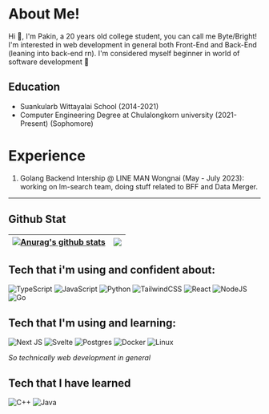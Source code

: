 # About Me!

Hi 👋, I'm Pakin, a 20 years old college student, you can call me Byte/Bright! I'm interested in web development in general both Front-End and Back-End (leaning into back-end rn). I'm considered myself beginner in world of software development 👶

## Education

-   Suankularb Wittayalai School (2014-2021)
-   Computer Engineering Degree at Chulalongkorn university (2021-Present) (Sophomore)

# Experience
1.  Golang Backend Intership @ LINE MAN Wongnai (May - July 2023): working on lm-search team, doing stuff related to BFF and Data Merger. 
---

## Github Stat

| <a href="https://github.com/anuraghazra/github-readme-stats"><img align="center" src="https://github-readme-stats.vercel.app/api?username=OnFireByte&show_icons=true&theme=buefy&hide_border=true" alt="Anurag's github stats" /></a> | <a href="https://github.com/anuraghazra/github-readme-stats"><img align="center" src="https://github-readme-stats.vercel.app/api/top-langs/?username=OnFireByte&layout=compact&theme=buefy&hide_border=true&hide=html,SCSS,CSS,java&exclude_repo=.dotfiles,embed-lab-final-hardware" /></a> |
| ------------------------------------------------------------------------------------------------------------------------------------------------------------------------------------------------------------------------------------- | ------------------------------------------------------------------------------------------------------------------------------------------------------------------------------------------------------------------- |

## Tech that i'm using and confident about:
![TypeScript](https://img.shields.io/badge/typescript-%23007ACC.svg?style=for-the-badge&logo=typescript&logoColor=white)
![JavaScript](https://img.shields.io/badge/javascript-%23323330.svg?style=for-the-badge&logo=javascript&logoColor=%23F7DF1E)
![Python](https://img.shields.io/badge/python-3670A0?style=for-the-badge&logo=python&logoColor=ffdd54)
![TailwindCSS](https://img.shields.io/badge/tailwindcss-%2338B2AC.svg?style=for-the-badge&logo=tailwind-css&logoColor=white)
![React](https://img.shields.io/badge/react-%2320232a.svg?style=for-the-badge&logo=react&logoColor=%2361DAFB)
![NodeJS](https://img.shields.io/badge/node.js-6DA55F?style=for-the-badge&logo=node.js&logoColor=white)
![Go](https://img.shields.io/badge/go-%2300ADD8.svg?style=for-the-badge&logo=go&logoColor=white)

## Tech that I'm using and learning:
![Next JS](https://img.shields.io/badge/Next-black?style=for-the-badge&logo=next.js&logoColor=white)
![Svelte](https://img.shields.io/badge/svelte-%23f1413d.svg?style=for-the-badge&logo=svelte&logoColor=white)
![Postgres](https://img.shields.io/badge/postgres-%23316192.svg?style=for-the-badge&logo=postgresql&logoColor=white)
![Docker](https://img.shields.io/badge/docker-%230db7ed.svg?style=for-the-badge&logo=docker&logoColor=white)
![Linux](https://img.shields.io/badge/Linux-FCC624?style=for-the-badge&logo=linux&logoColor=black)

*So technically web development in general*

## Tech that I have learned
![C++](https://img.shields.io/badge/c++-%2300599C.svg?style=for-the-badge&logo=c%2B%2B&logoColor=white)
![Java](https://img.shields.io/badge/java-%23ED8B00.svg?style=for-the-badge&logo=java&logoColor=white)
